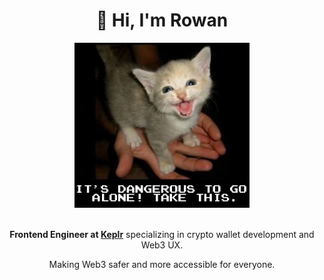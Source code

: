 <div align="center">

# 🌱 Hi, I'm Rowan

<img src="assets/it_is_dangerous_to_go_alone.webp" alt="It's dangerous to go alone!" width="280"/>

<br>
<br>

**Frontend Engineer at [Keplr](https://keplr.app)** specializing in crypto wallet development and Web3 UX.

Making Web3 safer and more accessible for everyone.

</div>
